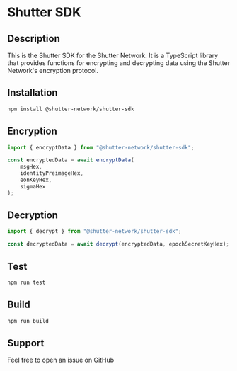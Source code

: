 # Shutter SDK

## Description

This is the Shutter SDK for the Shutter Network. It is a TypeScript library that provides functions for encrypting and decrypting data using the Shutter Network's encryption protocol.

## Installation

```bash
npm install @shutter-network/shutter-sdk
```

## Encryption

```ts
import { encryptData } from "@shutter-network/shutter-sdk";

const encryptedData = await encryptData(
    msgHex,
    identityPreimageHex,
    eonKeyHex,
    sigmaHex
);  
``` 

## Decryption

```ts
import { decrypt } from "@shutter-network/shutter-sdk";

const decryptedData = await decrypt(encryptedData, epochSecretKeyHex);
```

## Test

```bash
npm run test
```

## Build

```bash
npm run build
```

## Support

Feel free to open an issue on GitHub
